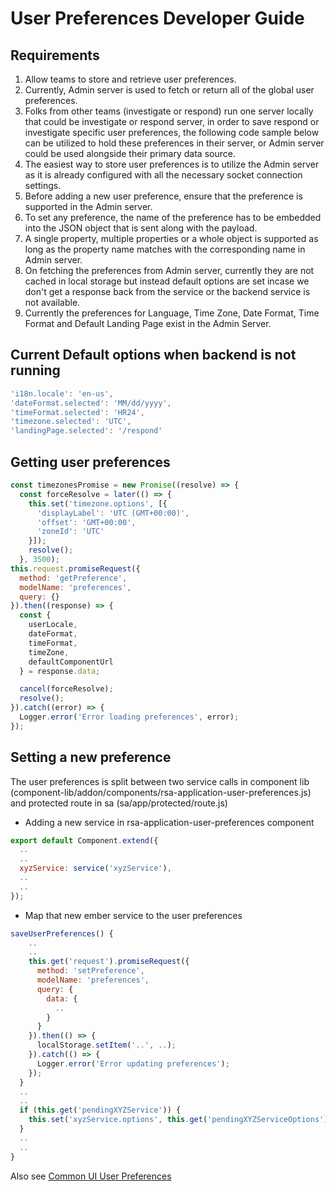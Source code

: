 # User Preferences Developer Guide

## Requirements

1. Allow teams to store and retrieve user preferences.
2. Currently, Admin server is used to fetch or return all of the global user preferences.
3. Folks from other teams (investigate or respond) run one server locally that could be investigate or respond server,
in order to save respond or investigate specific user preferences, the following code sample below can be utilized to hold
these preferences in their server, or Admin server could be used alongside their primary data source.
4. The easiest way to store user preferences is to utilize the Admin server as it is already configured with all the necessary socket connection settings.
5. Before adding a new user preference, ensure that the preference is supported in the Admin server.
6. To set any preference, the name of the preference has to be embedded into the JSON object that is sent along with the payload.
7. A single property, multiple properties or a whole object is supported as long as the property name matches with the corresponding name
in Admin server.
8. On fetching the preferences from Admin server, currently they are not cached in local storage but instead default options are set incase
we don't get a response back from the service or the backend service is not available.
9. Currently the preferences for Language, Time Zone, Date Format, Time Format and Default Landing Page exist in the Admin Server.


## Current Default options when backend is not running

```javascript
'i18n.locale': 'en-us',
'dateFormat.selected': 'MM/dd/yyyy',
'timeFormat.selected': 'HR24',
'timezone.selected': 'UTC',
'landingPage.selected': '/respond'
```
## Getting user preferences

```javascript
const timezonesPromise = new Promise((resolve) => {
  const forceResolve = later(() => {
    this.set('timezone.options', [{
      'displayLabel': 'UTC (GMT+00:00)',
      'offset': 'GMT+00:00',
      'zoneId': 'UTC'
    }]);
    resolve();
  }, 3500);
this.request.promiseRequest({
  method: 'getPreference',
  modelName: 'preferences',
  query: {}
}).then((response) => {
  const {
    userLocale,
    dateFormat,
    timeFormat,
    timeZone,
    defaultComponentUrl
  } = response.data;

  cancel(forceResolve);
  resolve();
}).catch((error) => {
  Logger.error('Error loading preferences', error);
});
```

## Setting a new preference
The user preferences is split between two service calls in component lib (component-lib/addon/components/rsa-application-user-preferences.js)
and protected route in sa (sa/app/protected/route.js)

* Adding a new service in rsa-application-user-preferences component

```javascript
export default Component.extend({
  ..
  ..
  xyzService: service('xyzService'),
  ..
  ..
});
```
* Map that new ember service to the user preferences

```javascript
saveUserPreferences() {
    ..
    ..
    this.get('request').promiseRequest({
      method: 'setPreference',
      modelName: 'preferences',
      query: {
        data: {
          ..
        }
      }
    }).then(() => {
      localStorage.setItem('..', ..);
    }).catch(() => {
      Logger.error('Error updating preferences');
    });
  }
  ..
  ..
  if (this.get('pendingXYZService')) {
    this.set('xyzService.options', this.get('pendingXYZServiceOptions'));
  }
  ..
  ..
}
```
Also see [Common UI User Preferences](https://github.rsa.lab.emc.com/asoc/common-ui/blob/master/modules/admin/docs/user-preferences.md)

